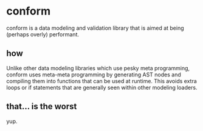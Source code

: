 # conform

conform is a data modeling and validation library that is aimed at being (perhaps overly) performant.

## how

Unlike other data modeling libraries which use pesky meta programming, conform uses meta-meta programming by generating AST nodes and compiling them into functions that can be used at runtime. This avoids extra loops or if statements that are generally seen within other modeling loaders.

## that... is the worst

yup.
